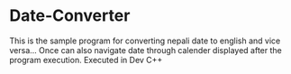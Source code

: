 # Date-Converter
This is the sample program for converting nepali date to english and vice versa... Once can also navigate date through calender displayed after the program execution. Executed in Dev C++
